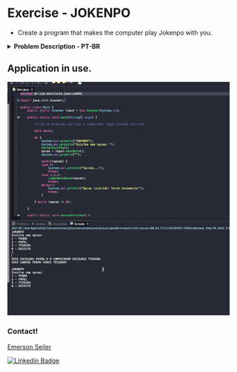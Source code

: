 # Exercise - JOKENPO
- Create a program that makes the computer play Jokenpo with you.

<details >
  <summary><b>Problem Description - PT-BR</b></summary>

- Crie um programa que faça o computador jogar Jokenpô com você.

</details>

## Application in use.

![Gif Exercicio](./img/exercise.gif)

### Contact!

[Emerson Seiler](https://www.linkedin.com/in/seileremerson/)

[![Linkedin Badge](https://img.shields.io/badge/-seileremerson-blue?style=flat-square&logo=Linkedin&logoColor=white&link=https://www.linkedin.com/in/diogoalvesti/)](https://www.linkedin.com/in/seileremerson/)